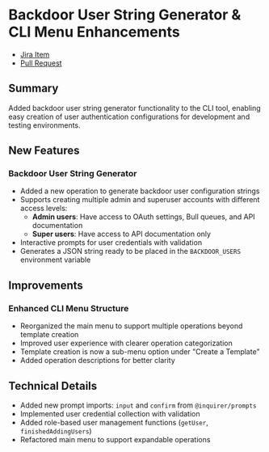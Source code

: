 # Backdoor User String Generator & CLI Menu Enhancements

* [Jira Item](https://rri-it.atlassian.net/browse/RS-1894)
* [Pull Request](https://github.com/rri-dev/rri-cli/pull/TBD)

## Summary

Added backdoor user string generator functionality to the CLI tool, enabling easy creation of user authentication configurations for development and testing environments.

## New Features

### Backdoor User String Generator
- Added a new operation to generate backdoor user configuration strings
- Supports creating multiple admin and superuser accounts with different access levels:
  - **Admin users**: Have access to OAuth settings, Bull queues, and API documentation
  - **Super users**: Have access to API documentation only
- Interactive prompts for user credentials with validation
- Generates a JSON string ready to be placed in the `BACKDOOR_USERS` environment variable

## Improvements

### Enhanced CLI Menu Structure
- Reorganized the main menu to support multiple operations beyond template creation
- Improved user experience with clearer operation categorization
- Template creation is now a sub-menu option under "Create a Template"
- Added operation descriptions for better clarity

## Technical Details
- Added new prompt imports: `input` and `confirm` from `@inquirer/prompts`
- Implemented user credential collection with validation
- Added role-based user management functions (`getUser`, `finishedAddingUsers`)
- Refactored main menu to support expandable operations
